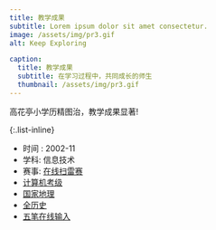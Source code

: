 ```yaml
---
title: 教学成果
subtitle: Lorem ipsum dolor sit amet consectetur.
image: /assets/img/pr3.gif
alt: Keep Exploring

caption:
  title: 教学成果
  subtitle: 在学习过程中，共同成长的师生
  thumbnail: /assets/img/pr3.gif
---
```

高花亭小学历精图治，教学成果显著!

{:.list-inline}
- 时间 : 2002-11
- 学科: 信息技术
- 赛事: [在线扫雷赛](https://minesweeper.online/zh/)
- [计算机考级](https://www.nct-test.com/)
- [国家地理](https://www.natgeomedia.com/)
- [全历史](https://www.allhistory.com/)
- [五笔在线输入](https://www.inputking.com/chinese/)
